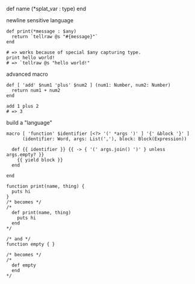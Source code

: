 
def name (*splat_var : type)
end


newline sensitive language

```
def print(*message : $any)
  return `tellraw @s "#{message}"`
end

# => works because of special $any capturing type.
print hello world!
# => `tellraw @s "hello world!"
```

advanced macro

```
def [ 'add' $num1 'plus' $num2 ] (num1: Number, num2: Number)
  return num1 + num2
end

add 1 plus 2
# => 3
```

build a "language"

```
macro [ 'function' $identifier [<?> '(' *args ')' ] '{' &block '}' ] 
      (identifier: Word, args: List(','), block: Block(Expression))
      
  def {{ identifier }} {{ -> { '(' args.join() ')' } unless args.empty? }}
    {{ yield block }}
  end
  
end

function print(name, thing) {
  puts hi
}
/* becomes */
/*
  def print(name, thing)
    puts hi
  end
*/

/* and */
function empty { }

/* becomes */
/*
  def empty
  end
*/
```
